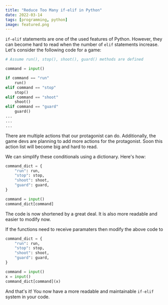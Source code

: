 ```yaml
---
title: "Reduce Too Many if-elif in Python"
date: 2022-03-14
tags: [programming, python]
image: featured.png
---
```


```if-elif``` statements are one of the used features of Python. However, they can become hard to read when the number of ```elif``` statements increase. Let's consider the following code for a game:

```python
# Assume run(), stop(), shoot(), guard() methods are defined

command = input()

if command == "run"
    run()
elif command == "stop"
    stop()
elif command == "shoot"
    shoot()
elif command == "guard"
    guard()
...
...
...
```

There are multiple actions that our protagonist can do. Additionally, the game devs are planning to add more actions for the protagonist. Soon this action list will become big and hard to read.

We can simplify these conditionals using a dictionary. Here's how:

```python
command_dict = {
    "run": run,
    "stop": stop,
    "shoot": shoot,
    "guard": guard,
}

command = input()
command_dict[command]
```

The code is now shortened by a great deal. It is also more readable and easier to modify now.

If the functions need to receive paramaters then modify the above code to

```python
command_dict = {
    "run": run,
    "stop": stop,
    "shoot": shoot,
    "guard": guard,
}

command = input()
x = input()
command_dict[command](x)
```

And that's it! You now have a more readable and maintainable ```if-elif``` system in your code.